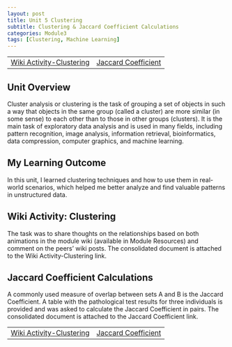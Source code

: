 ```yaml
---
layout: post
title: Unit 5 Clustering
subtitle: Clustering & Jaccard Coefficient Calculations
categories: Module3
tags: [Clustering, Machine Learning]
---
```

<html lang="en">

<table>
    <tr>
        <td><a href="../../../../artefacts/ML-Unit5-Wiki Activity- Clustering.pdf" target="_blank" class="button large">Wiki Activity-Clustering</a></td> 
        <td><a href="../../../../artefacts/ML-Unit5-Jaccard Coefficient Calculations.pdf" target="_blank" class="button large">Jaccard Coefficient</a></td> 
    </tr>
</table>

<body>

<h2>Unit Overview</h2>
<p>Cluster analysis or clustering is the task of grouping a set of objects in such a way that objects in the same group (called a cluster) are more similar (in some sense) to each other than to those in other groups (clusters). It is the main task of exploratory data analysis and is used in many fields, including pattern recognition, image analysis, information retrieval, bioinformatics, data compression, computer graphics, and machine learning. </p>

<h2>My Learning Outcome</h2>
<p>In this unit, I learned clustering techniques and how to use them in real-world scenarios, which helped me better analyze and find valuable patterns in unstructured data.</p>

<h2>Wiki Activity: Clustering</h2>
<p>  The task was to share thoughts on the relationships based on both animations in the module wiki (available in Module Resources) and comment on the peers’ wiki posts. The consolidated document is attached to the Wiki Activity-Clustering link.</p>

<h2>Jaccard Coefficient Calculations</h2>
<p>A commonly used measure of overlap between sets A and B is the Jaccard Coefficient. A table with the pathological test results for three individuals is provided and was asked to calculate the Jaccard Coefficient in pairs. The consolidated document is attached to the Jaccard Coefficient link.
</p>

</body>
</html>
<table>
    <tr>
        <td><a href="../../../../artefacts/ML-Unit5-Wiki Activity- Clustering.pdf" target="_blank" class="button large">Wiki Activity-Clustering</a></td> 
        <td><a href="../../../../artefacts/ML-Unit5-Jaccard Coefficient Calculations.pdf" target="_blank" class="button large">Jaccard Coefficient</a></td> 
    </tr>
</table>

